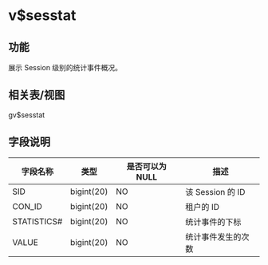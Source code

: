 v$sesstat
==============================

功能
-----------

展示 Session 级别的统计事件概况。

相关表/视图
---------------

gv$sesstat

字段说明
-------------

|  **字段名称**   |   **类型**   | **是否可以为 NULL** |     **描述**     |
|-------------|------------|----------------|----------------|
| SID         | bigint(20) | NO             | 该 Session 的 ID |
| CON_ID      | bigint(20) | NO             | 租户的 ID         |
| STATISTICS# | bigint(20) | NO             | 统计事件的下标        |
| VALUE       | bigint(20) | NO             | 统计事件发生的次数      |
